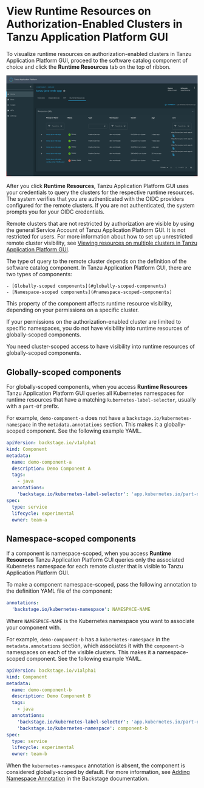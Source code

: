 # View Runtime Resources on Authorization-Enabled Clusters in Tanzu Application Platform GUI

To visualize runtime resources on authorization-enabled clusters in Tanzu Application Platform GUI,
proceed to the software catalog component of choice and click the **Runtime Resources** tab on
the top of ribbon.

![Screenshot of Runtime Resources](../images/tap-gui-multiple-clusters.png)

After you click **Runtime Resources**, Tanzu Application Platform GUI uses your credentials to
query the clusters for the respective runtime resources.
The system verifies that you are authenticated with the OIDC providers configured for the remote
clusters.
If you are not authenticated, the system prompts you for your OIDC credentials.

Remote clusters that are not restricted by authorization are visible by using the general Service
Account of Tanzu Application Platform GUI. It is not restricted for users.
For more information about how to set up unrestricted remote cluster visibility, see
[Viewing resources on multiple clusters in Tanzu Application Platform GUI](../cluster-view-setup.html).

The type of query to the remote cluster depends on the definition of the software catalog component.
In Tanzu Application Platform GUI, there are two types of components:

    - [Globally-scoped components](#globally-scoped-components)
    - [Namespace-scoped components](#namespace-scoped-components)

This property of the component affects runtime resource visibility, depending on your permissions on
a specific cluster.

If your permissions on the authorization-enabled cluster are limited to specific namespaces, you
do not have visibility into runtime resources of globally-scoped components.

You need cluster-scoped access to have visibility into runtime resources of globally-scoped
components.


## <a id="globally-scoped-comps"></a> Globally-scoped components

For globally-scoped components, when you access **Runtime Resources** Tanzu Application Platform GUI
queries all Kubernetes namespaces for runtime resources that have a matching `kubernetes-label-selector`,
usually with a `part-Of` prefix.

For example, `demo-component-a` does not have a `backstage.io/kubernetes-namespace` in the `metadata.annotations`
section. This makes it a globally-scoped component. See the following example YAML.

```yaml
apiVersion: backstage.io/v1alpha1
kind: Component
metadata:
  name: demo-component-a
  description: Demo Component A
  tags:
    - java
  annotations:
    'backstage.io/kubernetes-label-selector': 'app.kubernetes.io/part-of=component-a'
spec:
  type: service
  lifecycle: experimental
  owner: team-a
```


## <a id="namespace-scoped-comps"></a> Namespace-scoped components

If a component is namespace-scoped, when you access **Runtime Resources** Tanzu Application Platform GUI
queries only the associated Kubernetes namespace for each remote cluster that is visible to
Tanzu Application Platform GUI.

To make a component namespace-scoped, pass the following annotation to the definition
YAML file of the component:

```yaml
annotations:
  'backstage.io/kubernetes-namespace': NAMESPACE-NAME
```

Where `NAMESPACE-NAME` is the Kubernetes namespace you want to associate your component with.

For example, `demo-component-b` has a `kubernetes-namespace` in the `metadata.annotations` section,
which associates it with the `component-b` namespaces on each of the visible clusters.
This makes it a namespace-scoped component. See the following example YAML.

```yaml
apiVersion: backstage.io/v1alpha1
kind: Component
metadata:
  name: demo-component-b
  description: Demo Component B
  tags:
    - java
  annotations:
    'backstage.io/kubernetes-label-selector': 'app.kubernetes.io/part-of=component-b'
    'backstage.io/kubernetes-namespace': component-b
spec:
  type: service
  lifecycle: experimental
  owner: team-b
```

When the `kubernetes-namespace` annotation is absent, the component is considered globally-scoped by
default. For more information, see
[Adding Namespace Annotation](https://backstage.io/docs/features/kubernetes/configuration#adding-the-namespace-annotation)
in the Backstage documentation.
